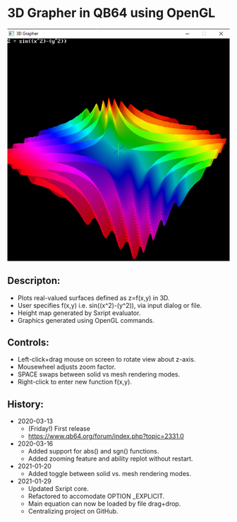 # 3D Grapher in QB64 using OpenGL

![GitHub Logo](screenshot.png)

## Descripton:
*  Plots real-valued surfaces defined as z=f(x,y) in 3D.
*  User specifies f(x,y) i.e. sin((x^2)-(y^2)), via input dialog or file.
*  Height map generated by Sxript evaluator.
*  Graphics generated using OpenGL commands.

## Controls:
*  Left-click+drag mouse on screen to rotate view about z-axis.
*  Mousewheel adjusts zoom factor.
*  SPACE swaps between solid vs mesh rendering modes.
*  Right-click to enter new function f(x,y).

## History:
* 2020-03-13
  * (Friday!) First release
  * https://www.qb64.org/forum/index.php?topic=2331.0
* 2020-03-16
  * Added support for abs() and sgn() functions.
  * Added zooming feature and ability replot without restart.
* 2021-01-20
  * Added toggle between solid vs. mesh rendering modes.
* 2021-01-29
  * Updated Sxript core.
  * Refactored to accomodate OPTION _EXPLICIT.
  * Main equation can now be loaded by file drag+drop.
  * Centralizing project on GitHub.